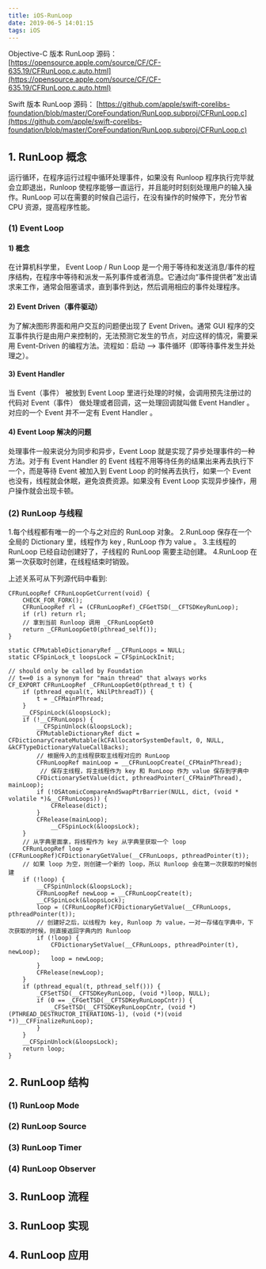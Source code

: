```yaml
---
title: iOS-RunLoop
date: 2019-06-5 14:01:15
tags: iOS
---
```


Objective-C 版本 RunLoop 源码：
[https://opensource.apple.com/source/CF/CF-635.19/CFRunLoop.c.auto.html](https://opensource.apple.com/source/CF/CF-635.19/CFRunLoop.c.auto.html)

Swift 版本 RunLoop 源码：
[https://github.com/apple/swift-corelibs-foundation/blob/master/CoreFoundation/RunLoop.subproj/CFRunLoop.c](https://github.com/apple/swift-corelibs-foundation/blob/master/CoreFoundation/RunLoop.subproj/CFRunLoop.c)

## 1. RunLoop 概念

运行循环，在程序运行过程中循环处理事件，如果没有 Runloop 程序执行完毕就会立即退出，Runloop 使程序能够一直运行，并且能时时刻刻处理用户的输入操作。RunLoop 可以在需要的时候自己运行，在没有操作的时候停下，充分节省 CPU 资源，提高程序性能。

### (1) Event Loop
#### 1) 概念
在计算机科学里， Event Loop / Run Loop 是一个用于等待和发送消息/事件的程序结构，在程序中等待和派发一系列事件或者消息。它通过向“事件提供者”发出请求来工作，通常会阻塞请求，直到事件到达，然后调用相应的事件处理程序。
#### 2) Event Driven（事件驱动）
为了解决图形界面和用户交互的问题便出现了 Event Driven。通常 GUI 程序的交互事件执行是由用户来控制的，无法预测它发生的节点，对应这样的情况，需要采用 Event-Driven 的编程方法。流程如：启动 ——> 事件循环（即等待事件发生并处理之）。
#### 3) Event Handler
当 Event（事件） 被放到 Event Loop 里进行处理的时候，会调用预先注册过的代码对 Event（事件） 做处理或者回调，这一处理回调就叫做 Event Handler 。对应的一个 Event 并不一定有 Event Handler 。
#### 4) Event Loop 解决的问题
处理事件一般来说分为同步和异步，Event Loop 就是实现了异步处理事件的一种方法。对于有 Event Handler 的 Event 线程不用等待任务的结果出来再去执行下一个，而是等待 Event 被加入到 Event Loop 的时候再去执行，如果一个 Event 也没有，线程就会休眠，避免浪费资源。如果没有 Event Loop 实现异步操作，用户操作就会出现卡顿。
### (2) RunLoop 与线程
1.每个线程都有唯一的一个与之对应的 RunLoop 对象。
2.RunLoop 保存在一个全局的 Dictionary 里，线程作为 key , RunLoop 作为 value 。
3.主线程的 RunLoop 已经自动创建好了，子线程的 RunLoop 需要主动创建。
4.RunLoop 在第一次获取时创建，在线程结束时销毁。

上述关系可从下列源代码中看到:
```
CFRunLoopRef CFRunLoopGetCurrent(void) {
    CHECK_FOR_FORK();
    CFRunLoopRef rl = (CFRunLoopRef)_CFGetTSD(__CFTSDKeyRunLoop);
    if (rl) return rl;
    // 拿到当前 Runloop 调用 _CFRunLoopGet0
    return _CFRunLoopGet0(pthread_self());
}

static CFMutableDictionaryRef __CFRunLoops = NULL;   
static CFSpinLock_t loopsLock = CFSpinLockInit;

// should only be called by Foundation
// t==0 is a synonym for "main thread" that always works
CF_EXPORT CFRunLoopRef _CFRunLoopGet0(pthread_t t) {
    if (pthread_equal(t, kNilPthreadT)) {
	    t = _CFMainPThread;
    }
    __CFSpinLock(&loopsLock);
    if (!__CFRunLoops) {
        __CFSpinUnlock(&loopsLock);
	    CFMutableDictionaryRef dict = CFDictionaryCreateMutable(kCFAllocatorSystemDefault, 0, NULL, &kCFTypeDictionaryValueCallBacks);
        // 根据传入的主线程获取主线程对应的 RunLoop
	    CFRunLoopRef mainLoop = __CFRunLoopCreate(_CFMainPThread);
         // 保存主线程，将主线程作为 key 和 RunLoop 作为 value 保存到字典中
	    CFDictionarySetValue(dict, pthreadPointer(_CFMainPThread), mainLoop);
	    if (!OSAtomicCompareAndSwapPtrBarrier(NULL, dict, (void * volatile *)&__CFRunLoops)) {
	        CFRelease(dict);
	    }
	    CFRelease(mainLoop);
            __CFSpinLock(&loopsLock);
    }
    // 从字典里面拿，将线程作为 key 从字典里获取一个 loop
    CFRunLoopRef loop = (CFRunLoopRef)CFDictionaryGetValue(__CFRunLoops, pthreadPointer(t));
    // 如果 loop 为空，则创建一个新的 loop，所以 Runloop 会在第一次获取的时候创建
    if (!loop) {
        __CFSpinUnlock(&loopsLock);
	    CFRunLoopRef newLoop = __CFRunLoopCreate(t);
        __CFSpinLock(&loopsLock);
	    loop = (CFRunLoopRef)CFDictionaryGetValue(__CFRunLoops, pthreadPointer(t));
        // 创建好之后，以线程为 key, Runloop 为 value，一对一存储在字典中，下次获取的时候，则直接返回字典内的 Runloop
	    if (!loop) {
	        CFDictionarySetValue(__CFRunLoops, pthreadPointer(t), newLoop);
	        loop = newLoop;
	    }
	    CFRelease(newLoop);
    }
    if (pthread_equal(t, pthread_self())) {
        _CFSetTSD(__CFTSDKeyRunLoop, (void *)loop, NULL);
        if (0 == _CFGetTSD(__CFTSDKeyRunLoopCntr)) {
            _CFSetTSD(__CFTSDKeyRunLoopCntr, (void *)(PTHREAD_DESTRUCTOR_ITERATIONS-1), (void (*)(void *))__CFFinalizeRunLoop);
        }
    }
    __CFSpinUnlock(&loopsLock);
    return loop;
}
```
## 2. RunLoop 结构

### (1) RunLoop Mode

### (2) RunLoop Source

### (3) RunLoop Timer

### (4) RunLoop Observer

## 3. RunLoop 流程

## 3. RunLoop 实现

## 4. RunLoop 应用